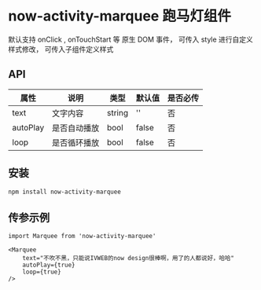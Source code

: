 # now-activity-marquee 跑马灯组件

默认支持 onClick , onTouchStart 等 原生 DOM 事件，
可传入 style 进行自定义样式修改，
可传入子组件定义样式

## API

| 属性          | 说明                               | 类型     | 默认值 | 是否必传 |
| ------------- | ---------------------------------- | -------- | ------ | -------- |  
| text          | 文字内容            | string   | ''      | 否       |
| autoPlay      | 是否自动播放                   | bool     | false  | 否       |
| loop          | 是否循环播放 | bool   | false      | 否       |


## 安装 
```
npm install now-activity-marquee
```

## 传参示例

``` 
import Marquee from 'now-activity-marquee'

<Marquee
    text="不吹不黑，只能说IVWEB的now design很棒啊，用了的人都说好，哈哈"
    autoPlay={true}
    loop={true}
/>
```

